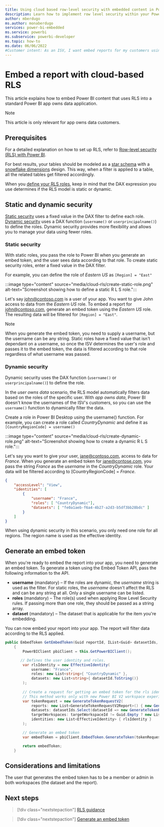 ```yaml
---
title: Using cloud based row-level security with embedded content in Power BI embedded analytics
description: Learn how to implement row level security within your Power BI cloud application.
author: mberdugo
ms.author: monaberdugo
services: power-bi-embedded
ms.service: powerbi
ms.subservice: powerbi-developer
ms.topic: how-to
ms.date: 06/06/2022
#Customer intent: As an ISV, I want embed reports for my customers using RLS to protect sensitive data and adhere to compliance rules for data security.
---
```


# Embed a report with cloud-based RLS

This article explains how to embed Power BI content that uses RLS into a standard Power BI app owns data application.

> [!NOTE]
> This article is only relevant for app owns data customers.

## Prerequisites

For a detailed explanation on how to set up RLS, refer to [Row-level security (RLS) with Power BI](/power-bi/enterprise/service-admin-rls).

For best results, your tables should be modeled as a [star schema](../../guidance/star-schema.md) with a [snowflake dimensions](../../guidance/star-schema.md#snowflake-dimensions) design. This way, when a filter is applied to a table, all the related tables get filtered accordingly.

When you [define your RLS roles](/power-bi/enterprise/service-admin-rls#define-roles-and-rules-in-power-bi-desktop), keep in mind that the DAX expression you use determines if the RLS model is static or dynamic.

## Static and dynamic security

[Static security](#static-security) uses a fixed value in the DAX filter to define each role. [Dynamic security](#dynamic-security) uses a DAX function (`username()` or `userprincipalname()`) to define the roles. Dynamic security provides more flexibility and allows you to manage your data using fewer roles.

### Static security

With static roles, you pass the role to Power BI when you generate an embed token, and the user sees data according to that role.
To create static security roles, enter a fixed value in the DAX filter.

For example, you can define the role of *Eastern US* as `[Region] = "East"`

:::image type="content" source="media/cloud-rls/create-static-role.png" alt-text="Screenshot showing how to define a static R L S role.":::

Let's say john@contoso.com is a user of your app. You want to give John access to data from the *Eastern US* role. To embed a report for john@contoso.com, generate an embed token using the *Eastern US* role. The resulting data will be filtered for `[Region] = "East"`.

> [!NOTE]
> When you generate the embed token, you need to supply a username, but the username can be any string. Static roles have a fixed value that isn't dependant on a username, so once the ISV determines the user's role and passes it to the embed token, the data is filtered according to that role regardless of what username was passed.

### Dynamic security

Dynamic security uses the DAX function (`username()` or `userprincipalname()`) to define the role.

In the *user owns data* scenario, the RLS model automatically filters data based on the roles of the specific user.
With *app owns data*, Power BI doesn't know the usernames of the ISV's customers, so you can use the `username()` function to dynamically filter the data.

Create a role in Power BI Desktop using the username() function. For example, you can create a role called *CountryDynamic* and define it as `[CountryRegionCode] = username()`

:::image type="content" source="media/cloud-rls/create-dynamic-role.png" alt-text="Screenshot showing how to create a dynamic R L S role.":::

Let's say you want to give your user, jane@contoso.com, access to data for *France*. When you generate an embed token for jane@contose.com, you pass the string *France* as the *username* in the *CountryDynamic* role. Your data will be filtered according to [CountryRegionCode] = *France*.

```json
{
    "accessLevel": "View",
    "identities": [
        {
            "username": "France",
            "roles": [ "CountryDynamic"],
            "datasets": [ "fe0a1aeb-f6a4-4b27-a2d3-b5df3bb28bdc" ]
        }
    ]
}
```

When using dynamic security in this scenario, you only need one role for all regions. The region name is used as the effective identity.

## Generate an embed token

When you're ready to embed the report into your app, you need to generate an embed token.
To generate a token using the Embed Token API, pass the following information to the API.

* **username** (mandatory) – If the roles are dynamic, the *username* string is used as the filter. For static roles, the *username* doesn't affect the RLS and can be any string at all. Only a single username can be listed.
* **roles** (mandatory) – The role(s) used when applying Row Level Security rules. If passing more than one role, they should be passed as a string array.
* **dataset** (mandatory) – The dataset that is applicable for the item you're embedding.

You can now embed your report into your app. The report will filter data according to the RLS applied.

```csharp
public EmbedToken GetEmbedToken(Guid reportId, IList<Guid> datasetIds, [Optional] Guid targetWorkspaceId)
    {
        PowerBIClient pbiClient = this.GetPowerBIClient();

       // Defines the user identity and roles.
        var rlsIdentity = new EffectiveIdentity(
            username: "France",
            roles: new List<string>{ "CountryDynamic" },
            datasets: new List<string>{ datasetId.ToString()}
        );
       
        // Create a request for getting an embed token for the rls identity defined above
        // This method works only with new Power BI V2 workspace experience
        var tokenRequest = new GenerateTokenRequestV2(
            reports: new List<GenerateTokenRequestV2Report>() { new GenerateTokenRequestV2Report(reportId) },
            datasets: datasetIds.Select(datasetId => new GenerateTokenRequestV2Dataset(datasetId.ToString())).ToList(),
            targetWorkspaces: targetWorkspaceId != Guid.Empty ? new List<GenerateTokenRequestV2TargetWorkspace>() { new GenerateTokenRequestV2TargetWorkspace(targetWorkspaceId) } : null,
            identities: new List<EffectiveIdentity> { rlsIdentity }
        );

        // Generate an embed token
        var embedToken = pbiClient.EmbedToken.GenerateToken(tokenRequest);

        return embedToken;
    }
```

## Considerations and limitations

The user that generates the embed token has to be a member or admin in both workspaces (the dataset and the report).

## Next steps

> [!div class="nextstepaction"]
> [RLS guidance](../../guidance/rls-guidance.md)

> [!div class="nextstepaction"]
> [Generate an embed token](generate-embed-token.md#row-level-security)